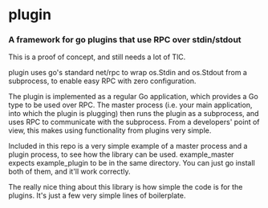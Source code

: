 # plugin
### A framework for go plugins that use RPC over stdin/stdout

This is a proof of concept, and still needs a lot of TlC.

plugin uses go's standard net/rpc to wrap os.Stdin and os.Stdout from a
subprocess, to enable easy RPC with zero configuration.

The plugin is implemented as a regular Go application, which provides a Go type
to be used over RPC.  The master process (i.e. your main application, into which
the plugin is plugging) then runs the plugin as a subprocess, and uses RPC to
communicate with the subprocess.  From a developers' point of view, this makes
using functionality from plugins very simple.

Included in this repo is a very simple example of a master process and a plugin
process, to see how the library can be used.  example_master expects
example_plugin to be in the same directory.  You can just go install both of
them, and it'll work correctly.

The really nice thing about this library is how simple the code is for the
plugins. It's just a few very simple lines of boilerplate.
